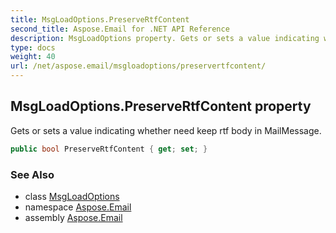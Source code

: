 ```yaml
---
title: MsgLoadOptions.PreserveRtfContent
second_title: Aspose.Email for .NET API Reference
description: MsgLoadOptions property. Gets or sets a value indicating whether need keep rtf body in MailMessage
type: docs
weight: 40
url: /net/aspose.email/msgloadoptions/preservertfcontent/
---
```

## MsgLoadOptions.PreserveRtfContent property

Gets or sets a value indicating whether need keep rtf body in MailMessage.

```csharp
public bool PreserveRtfContent { get; set; }
```

### See Also

* class [MsgLoadOptions](../)
* namespace [Aspose.Email](../../msgloadoptions/)
* assembly [Aspose.Email](../../../)


